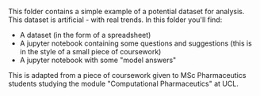 This folder contains a simple example of a potential dataset for analysis. This dataset is artificial - with real trends. In this folder you'll find:

- A dataset (in the form of a spreadsheet)
- A jupyter notebook containing some questions and suggestions (this is in the style of a small piece of coursework)
- A jupyter notebook with some "model answers"

This is adapted from a piece of coursework given to MSc Pharmaceutics students studying the module "Computational Pharmaceutics" at UCL.
